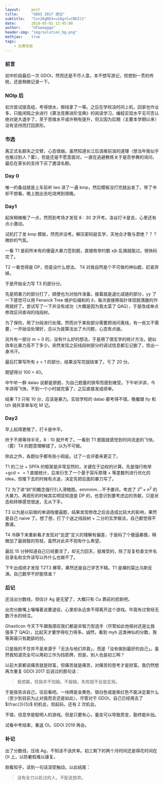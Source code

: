 ```yaml
---
layout:     post
title:      "GDOI 2017 游记"
subtitle:   "Cu+2AgNO3==2Ag+Cu(NO3)2"
date:       2018-05-01 13:45:00
author:     "Ufowoqqqo"
header-img: "img/solution_bg.png"
mathjax:    true
tags:
    - 比赛总结
---
```


### 前言
初中阶段最后一次 $\text{GDOI}$，然而还是不尽人意。本不想写游记，但想到一贯的传统，还是稍微记录一下。

### $\text{NOIp }$ 后
初次尝试提高组，考得很水，擦线拿了一等。之后在学校没时间上机，回家也作业多，只能闲瑕之余进行《算法竞赛进阶宝典》的阅读学习，编程实现水平无可否认绝对是大退步了，至于思维水平或许稍有提升，但又因为后期（主要本学期以来）没有坚持而打回原形。

### 市选
离正式名额失之交臂，心态很崩。虽然知道长江后浪推前浪的道理（想当年我似乎也推过别人？雾），但是还是不愿意面对。一直在逃避教练关于是否参赛的询问，最后在家长的支持下买了邀请名额。

### Day 0
唯一的备战就是上车前听 $\text{lws}$ 讲了一遍 $\text{kmp}$，然后模板没打完就出发了。带了书却不想看。晚上跑出去吃烧烤到很晚。

### Day1
起床稍微晚了一点，然而到考场才发现 $8:30$ 才开考。洛谷打卡是吉，心里还有点小激动。

试机打了发 $\text{kmp}$ 模板，然而并没考。解压密码挺玄学，天地合才敢与君绝？？？微妙的气氛。

一看 $\text{T}1$ 是前所未有的傻逼大暴力签到题，直接枚举约数 $\text{xjb}$ 乱搞就能过。很快码完了。

 $\text{T}2$ 一看觉得是 $\text{DP}$，但是没什么想法。 $\text{T}4$ 对我自然是个不可做的神仙题，赶紧弃掉。
 
于是开始全力写 $\text{T}3$ 的部分分。

先是把暴力的部分打了，顺便也为对拍作准备。接着就是退化成链的部分，$\text{yy}$ 了一下感觉可以用 $\text{Fenwick Tree}$ 维护后缀和的 $\delta$，每次直接移指针体现脱落酸的作用就好了。尝试写了一下并没有成功（大概是因为我太菜了 $\text{QAQ}$），于是改成单点修改区间查询的线段树。

为了保险，用了分段进行处理。然而对于某些部分需要把询问离线，有一些又不需要，一开始没处理好，总以为是算法出了大问题，心态有点崩。

另外有一部分 $m=0$ 的，没有什么好的想法，于是用了很玄学的统计方法，貌似效率比暴力高不了多少。突然发现之前线段树部分的调试信息都忘记删了，惊出一身冷汗。

最后打算写所有 $x=1$ 的部分，结果没写完就结束了。亏了 $20$ 分。

期望得分 $100+40$。

中午听一群 $\text{dalao}$ 说都是原题，为自己题量的狭窄而感到难受。下午听评讲，今年讲得飞快，不到一个小时就完事了，之后直接发成绩单。

结果 $\text{T}3$ 只有 $10$ 分，应该是暴力。实验学校的 $\text{dalao}$ 都考得不错。晚餐跟 $\text{lty}$ 和 $\text{lzh}$ 骑共享单车吃 $\text{M}$ 记。

### Day2
早上起得更晚了，打卡是中平。

终于不用等待半天，$8:10$ 就开考了。一看到 $\text{T}1$ 题面就感觉到时间流逝的飞快。（雾）$\text{T}4$ 的题意理解错了，以为不可做。

除此之外，各题似乎都有些小瑕疵。过了一会评委来更正了。

$\text{T}1$ 的二分 + $\text{SPFA}$ 的框架是非常显然的，关键在于边权的计算。先是强行枚举 $+\text{gcd}==1$ 直接统计，后来衍生了一个基于容斥原理 + 等差数列进行优化的 $\text{idea}$，但推下去的时候有点迷，决定先把后面的暴力写了。

$\text{T}2$ 为了讲“树”的概念强行引入滑稽图，$\text{emmmm....}$不予置评。考虑了 $2^n\times n^2$ 的大暴力。再观形的时候其实明显知道是 $\text{DP}$ 的，也意识到要考虑边的贡献，只是状态和转移感觉很迷，无从下手。

$\text{T}3$ 以为是以前做的单调栈傻逼题，结果发现修改之后会造成比较大的影响，果然是自己 $\text{naive}$ 了。想了想，打了个迷之线段树 + 二分的玄学做法，自己都觉得不靠谱。

$\text{T}4$ 冷静下来重新看才发现对“巡逻”定义的理解有偏差，于是码了个傻逼暴搜，稍微加了最弱智的剪枝，虽然对此并不抱有什么希望。

最后 $15$ 分钟知道自己已经要凉了，却无力回天，挺难受的，除了反复检查文件名目录名和文件读写以外什么也做不了。

下午出成绩才发现 $\text{T}2\text{T}3$ 爆零，果然还是自己学艺不精。$\text{T}1$ 是裸的莫比乌斯反演。自己数学不好能怪谁？

### 后记
还没出分数线，但估计 $\text{Ag}$ 是无望了，大概只有 $\text{Cu}$ 靠前的悲剧吧。

出完分数嘴上嚷嚷着说要退役，心里却永远舍不得离开这个游戏。毕竟有过曾经无数汗水的倾注。

$\text{Ghastlcon}$ 今天下午跟我感叹我们都是非智力型选手（尽管如此他相对还是比我强多了 $\text{QAQ}$），比起天才要学得吃力得多。诚然，看到 $\text{myh}$ 这类神仙的分数，我等蒟蒻只有跪舔的份。

只是我的不甘并不是来源于「无法与他们并肩」，而是「没有做到最好的自己」。虽然我知道完全可以用初三作为挡箭牌，但是，别人也是初三啊？

以前大家都说痛苦就是财富，但痛苦就是痛苦，对痛苦的思考才是财富。我仍然想再次重复 $\text{GDOI }2017$ 后说过的那句话：

> 我想赢，但我并不怕输。不服输，失败就不会是定局。

于是我告诉自己，往前看吧。一块牌是金黄色、银白色或是紫红色不能决定着什么（至少到目前为止对我而言还是如此）。尽管对于 $\text{GDOI}$，自己已经用去了 $\frac{3}{5}$ 的机会，但起码，还有 $2$ 次机会。

不错，信息学是聪明人的游戏。但是只要有心，量变可以导致质变，勤终能补拙。

试看中考结束，重返 $\text{OI}$。$\text{GDOI }2019$ 再会。

### 补记
出了分数线，压线 $\text{Ag}$，不知该不该庆幸。初三剩下的两个月时间还是得花时间在 OI 上，以防暑假难以康复。

刚看知乎，读到一句话深受触动，以此结尾：
> 没有全力以赴过的人，不配说放弃。
